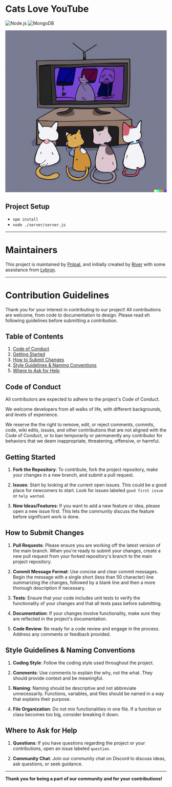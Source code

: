 # Cats Love YouTube

![Node.js](https://img.shields.io/badge/Node.js-v16.19.1-green.svg)
![MongoDB](https://img.shields.io/badge/MongoDB-v3.7.3-green.svg)

![Cats Love YouTube](_images/cats-love-youtube.png)

## Project Setup

- `npm install`
- `node ./server/server.js`

---

# Maintainers

This project is maintained by [Pnlpal](https://github.com/pnlpal), and initially created by [River](https://github.com/revir) with some assistance from [Lybron](https://github.com/lybron).

---

# Contribution Guidelines

Thank you for your interest in contributing to our project! All contributions are welcome, from code to documentation to design. Please read eh following guidelines before submitting a contribution.

## Table of Contents

1. [Code of Conduct](#code-of-conduct)
2. [Getting Started](#getting-started)
3. [How to Submit Changes](#how-to-submit-changes)
4. [Style Guidelines & Naming Conventions](#style-guidelines--naming-conventions)
5. [Where to Ask for Help](#where-to-ask-for-help)

## Code of Conduct

All contributors are expected to adhere to the project's Code of Conduct.

We welcome developers from all walks of life, with different backgrounds, and levels of experience.

We reserve the the right to remove, edit, or reject comments, commits, code, wiki edits, issues, and other contributions that are not aligned with the Code of Conduct, or to ban temporarily or permanently any contributor for behaviors that we deem inappropriate, threatening, offensive, or harmful.

## Getting Started

1. **Fork the Repository**: To contribute, fork the project repository, make your changes in a new branch, and submit a pull request.

2. **Issues**: Start by looking at the current open issues. This could be a good place for newcomers to start. Look for issues labeled `good first issue` or `help wanted`.

3. **New Ideas/Features**: If you want to add a new feature or idea, please open a new issue first. This lets the community discuss the feature before significant work is done.

## How to Submit Changes

1. **Pull Requests**: Please ensure you are working off the latest version of the main branch. When you're ready to submit your changes, create a new pull request from your forked repository's branch to the main project repository.

2. **Commit Message Format**: Use concise and clear commit messages. Begin the message with a single short (less than 50 character) line summarizing the changes, followed by a blank line and then a more thorough description if necessary.

3. **Tests**: Ensure that your code includes unit tests to verify the functionality of your changes and that all tests pass before submitting.

4. **Documentation**: If your changes involve functionality, make sure they are reflected in the project's documentation.

5. **Code Review**: Be ready for a code review and engage in the process. Address any comments or feedback provided.

## Style Guidelines & Naming Conventions

1. **Coding Style**: Follow the coding style used throughout the project.

2. **Comments**: Use comments to explain the why, not the what. They should provide context and be meaningful.

3. **Naming**: Naming should be descriptive and not abbreviate unnecessarily. Functions, variables, and files should be named in a way that explains their purpose.

4. **File Organization**: Do not mix functionalities in one file. If a function or class becomes too big, consider breaking it down.

## Where to Ask for Help

1. **Questions**: If you have questions regarding the project or your contributions, open an issue labeled `question`.

2. **Community Chat**: Join our community chat on Discord to discuss ideas, ask questions, or seek guidance.

---

**Thank you for being a part of our community and for your contributions!**
